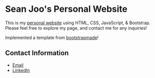 <h1>Sean Joo's Personal Website</h1>
<p>This is my <a href="https://seanjoo4.github.io/">personal website</a> using HTML, CSS, JavaScript, & Bootstrap. Please feel free to explore my page, and contact me for any inquiries!</p>
<p>Implemented a template from <a href="https://bootstrapmade.com/">bootstrapmade</a>!</p>
<h2> Contact Information </h2>
<ul>
  <li><a href="mailto: joo21@purdue.edu">Email</a></li>
  <li><a href="https://www.linkedin.com/in/seanjoo4/">LinkedIn</a></li>
</ul>
